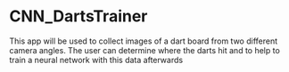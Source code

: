 # CNN_DartsTrainer
 This app will be used to collect images of a dart board from two different camera angles. The user can determine where the darts hit and to help to train a neural network with this data afterwards

